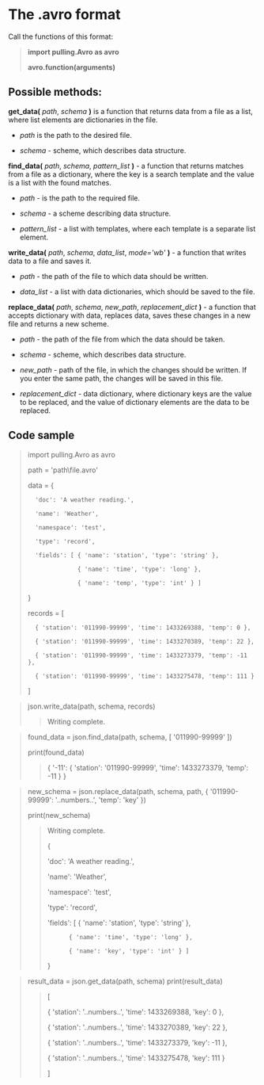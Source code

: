 # The .avro format
Call the functions of this format:

> **import pulling.Avro as avro**
>
> **avro.function(arguments)**
## Possible methods:
**get_data(** *path*, *schema* **)** is a function that returns data from a file as a list, where list elements are dictionaries in the file.

 - *path* is the path to the desired file.

 - *schema* - scheme, which describes data structure.


**find_data(** *path*, *schema*, *pattern_list* **)** - a function that returns matches from a file as a dictionary, where the key is a search template and the value is a list with the found matches.

 - *path* - is the path to the required file.

 - *schema* - a scheme describing data structure.

 - *pattern_list* - a list with templates, where each template is a separate list element.


**write_data(** *path*, *schema*, *data_list*, *mode='wb'* **)** - a function that writes data to a file and saves it.

 - *path* - the path of the file to which data should be written.

 - *data_list* - a list with data dictionaries, which should be saved to the file.


**replace_data(** *path*, *schema*, *new_path*, *replacement_dict* **)** - a function that accepts dictionary with data, replaces data, saves these changes in a new file and returns a new scheme.

 - *path* - the path of the file from which the data should be taken.

 - *schema* - scheme, which describes data structure.

 - *new_path* - path of the file, in which the changes should be written. If you enter the same path, the changes will be saved in this file.

 - *replacement_dict* - data dictionary, where dictionary keys are the value to be replaced, and the value of dictionary elements are the data to be replaced.
## Code sample
> import pulling.Avro as avro
>
> path = 'path\\file.avro'
> 
> data = {
>
>       'doc': 'A weather reading.', 
>
>       'name': 'Weather', 
> 
>       'namespace': 'test', 
> 
>       'type': 'record', 
> 
>       'fields': [ { 'name': 'station', 'type': 'string' }, 
> 
>                   { 'name': 'time', 'type': 'long' }, 
>
>                   { 'name': 'temp', 'type': 'int' } ]
> 
> }
>
> records = [
> 
>       { 'station': '011990-99999', 'time': 1433269388, 'temp': 0 }, 
>
>       { 'station': '011990-99999', 'time': 1433270389, 'temp': 22 }, 
>
>       { 'station': '011990-99999', 'time': 1433273379, 'temp': -11 }, 
>
>       { 'station': '011990-99999', 'time': 1433275478, 'temp': 111 }
>
> ]

> json.write_data(path, schema, records)
>> Writing complete.

> found_data = json.find_data(path, schema, [ '011990-99999' ])
> 
> print(found_data)
>> { '-11': { 'station': '011990-99999', 'time': 1433273379, 'temp': -11 } }

> new_schema = json.replace_data(path, schema, path, { '011990-99999': '..numbers..', 'temp': 'key' })
> 
> print(new_schema)
>> Writing complete.
>>
>> {
>>
>> 'doc': 'A weather reading.', 
>>
>> 'name': 'Weather', 
>> 
>> 'namespace': 'test', 
>> 
>> 'type': 'record', 
>> 
>> 'fields': [ { 'name': 'station', 'type': 'string' }, 
>> 
>>           { 'name': 'time', 'type': 'long' }, 
>> 
>>           { 'name': 'key', 'type': 'int' } ]
>> 
>> }

> result_data = json.get_data(path, schema)
> print(result_data)
>> [
>> 
>> { 'station': '..numbers..', 'time': 1433269388, 'key': 0 }, 
>>
>> { 'station': '..numbers..', 'time': 1433270389, 'key': 22 }, 
>>
>> { 'station': '..numbers..', 'time': 1433273379, 'key': -11 }, 
>>
>> { 'station': '..numbers..', 'time': 1433275478, 'key': 111 }
>>
>> ]